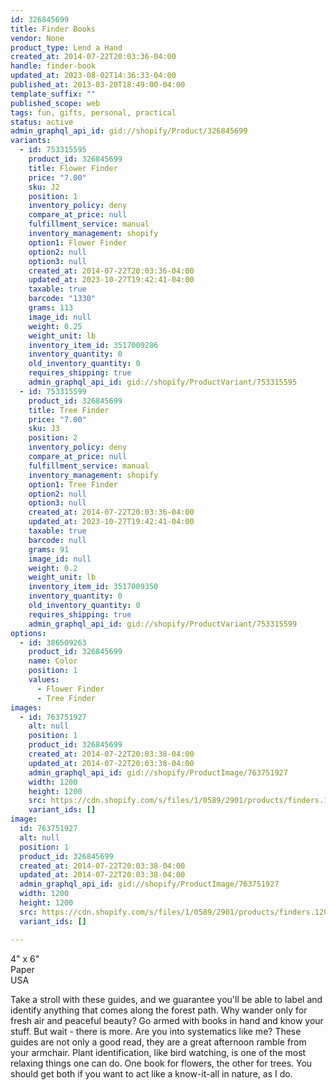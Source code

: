 ```yaml
---
id: 326845699
title: Finder Books
vendor: None
product_type: Lend a Hand
created_at: 2014-07-22T20:03:36-04:00
handle: finder-book
updated_at: 2023-08-02T14:36:33-04:00
published_at: 2013-03-20T18:49:00-04:00
template_suffix: ""
published_scope: web
tags: fun, gifts, personal, practical
status: active
admin_graphql_api_id: gid://shopify/Product/326845699
variants:
  - id: 753315595
    product_id: 326845699
    title: Flower Finder
    price: "7.00"
    sku: J2
    position: 1
    inventory_policy: deny
    compare_at_price: null
    fulfillment_service: manual
    inventory_management: shopify
    option1: Flower Finder
    option2: null
    option3: null
    created_at: 2014-07-22T20:03:36-04:00
    updated_at: 2023-10-27T19:42:41-04:00
    taxable: true
    barcode: "1330"
    grams: 113
    image_id: null
    weight: 0.25
    weight_unit: lb
    inventory_item_id: 3517009286
    inventory_quantity: 0
    old_inventory_quantity: 0
    requires_shipping: true
    admin_graphql_api_id: gid://shopify/ProductVariant/753315595
  - id: 753315599
    product_id: 326845699
    title: Tree Finder
    price: "7.00"
    sku: J3
    position: 2
    inventory_policy: deny
    compare_at_price: null
    fulfillment_service: manual
    inventory_management: shopify
    option1: Tree Finder
    option2: null
    option3: null
    created_at: 2014-07-22T20:03:36-04:00
    updated_at: 2023-10-27T19:42:41-04:00
    taxable: true
    barcode: null
    grams: 91
    image_id: null
    weight: 0.2
    weight_unit: lb
    inventory_item_id: 3517009350
    inventory_quantity: 0
    old_inventory_quantity: 0
    requires_shipping: true
    admin_graphql_api_id: gid://shopify/ProductVariant/753315599
options:
  - id: 386509263
    product_id: 326845699
    name: Color
    position: 1
    values:
      - Flower Finder
      - Tree Finder
images:
  - id: 763751927
    alt: null
    position: 1
    product_id: 326845699
    created_at: 2014-07-22T20:03:38-04:00
    updated_at: 2014-07-22T20:03:38-04:00
    admin_graphql_api_id: gid://shopify/ProductImage/763751927
    width: 1200
    height: 1200
    src: https://cdn.shopify.com/s/files/1/0589/2901/products/finders.1200x1201.jpeg?v=1406073818
    variant_ids: []
image:
  id: 763751927
  alt: null
  position: 1
  product_id: 326845699
  created_at: 2014-07-22T20:03:38-04:00
  updated_at: 2014-07-22T20:03:38-04:00
  admin_graphql_api_id: gid://shopify/ProductImage/763751927
  width: 1200
  height: 1200
  src: https://cdn.shopify.com/s/files/1/0589/2901/products/finders.1200x1201.jpeg?v=1406073818
  variant_ids: []

---
```


4" x 6"  
Paper  
USA

Take a stroll with these guides, and we guarantee you'll be able to label and identify anything that comes along the forest path. Why wander only for fresh air and peaceful beauty? Go armed with books in hand and know your stuff. But wait \- there is more. Are you into systematics like me? These guides are not only a good read, they are a great afternoon ramble from your armchair. Plant identification, like bird watching, is one of the most relaxing things one can do. One book for flowers, the other for trees. You should get both if you want to act like a know-it-all in nature, as I do.